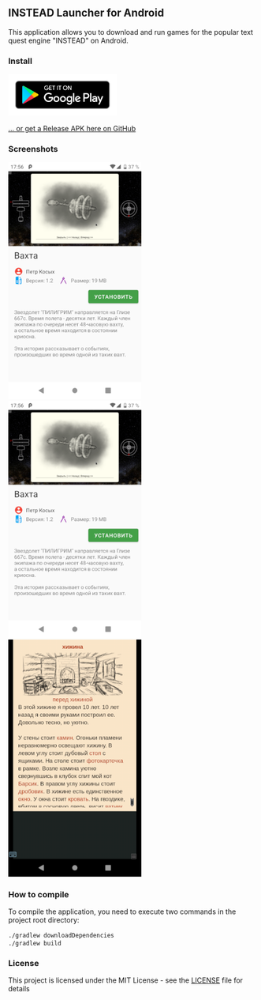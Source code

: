 ## INSTEAD Launcher for Android
This application allows you to download and run games for the popular text quest engine "INSTEAD" on Android.

### Install

[<img src="/images/badges/google-play.png" alt="Get it on Google Play" width="220">](https://play.google.com/store/apps/details?id=org.emunix.insteadlauncher)

[... or get a Release APK here on GitHub](https://github.com/btimofeev/instead-launcher-android/releases)

### Screenshots

<img src="/images/screenshots/screenshot_2.png" width="270"> <img src="/images/screenshots/screenshot_2.png" width="270"> <img src="/images/screenshots/screenshot_3.png" width="270">

### How to compile
To compile the application, you need to execute two commands in the project root directory:

```
./gradlew downloadDependencies
./gradlew build
```

### License

This project is licensed under the MIT License - see the [LICENSE](LICENSE) file for details